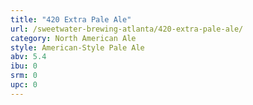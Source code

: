 ```yaml
---
title: "420 Extra Pale Ale"
url: /sweetwater-brewing-atlanta/420-extra-pale-ale/
category: North American Ale
style: American-Style Pale Ale
abv: 5.4
ibu: 0
srm: 0
upc: 0
---
```


